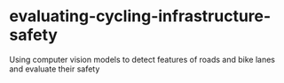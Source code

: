 # evaluating-cycling-infrastructure-safety
Using computer vision models to detect features of roads and bike lanes and evaluate their safety
